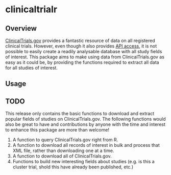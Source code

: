 # clinicaltrialr

## Overview

[ClinicalTrials.gov](https://www.clinicaltrials.gov/) provides a fantastic resource of data on all registered clinical trials. However, even though it also provides [API access](https://www.clinicaltrials.gov/ct2/resources/download), it is not possible to easily create a readily analysable database with all study fields of interest. This package aims to make using data from ClinicalTrials.gov as easy as it could be, by providing the functions required to extract all data for all studies of interest.

## Usage



## TODO

This release only contains the basic functions to download and extract popular fields of studies on ClinicalTrials.gov. The following functions would also be great to have and contributions by anyone with the time and interest to enhance this package are more than welcome!

1. A function to query ClinicalTrials.gov right from R.
2. A function to download all records of interest in bulk and process that XML file, rather than downloading one at a time.
3. A function to download all of ClinicalTrials.gov.
4. Functions to build new interesting fields about studies (e.g. is this a cluster trial, shold this have already been published, etc.)




